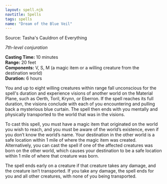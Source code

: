 ```yaml
---
layout: spell.njk
navtitle: Spells
tags: spells
name: "Dream of the Blue Veil"
---
```

Source: Tasha's Cauldron of Everything

_7th-level conjuration_

**Casting Time:** 10 minutes  
**Range:** 20 feet  
**Components:** V, S, M (a magic item or a willing creature from the destination world)  
**Duration:** 6 hours

You and up to eight willing creatures within range fall unconscious for the spell's duration and experience visions of another world on the Material Plane, such as Oerth, Toril, Krynn, or Eberron. If the spell reaches its full duration, the visions conclude with each of you encountering and pulling back a mysterious blue curtain. The spell then ends with you mentally and physically transported to the world that was in the visions.

To cast this spell, you must have a magic item that originated on the world you wish to reach, and you must be aware of the world’s existence, even if you don’t know the world’s name. Your destination in the other world is a safe location within 1 mile of where the magic item was created. Alternatively, you can cast the spell if one of the affected creatures was born on the other world, which causes your destination to be a safe location within 1 mile of where that creature was born.

The spell ends early on a creature if that creature takes any damage, and the creature isn’t transported. If you take any damage, the spell ends for you and all other creatures, with none of you being transported.